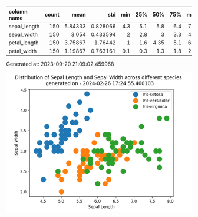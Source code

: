| column name   |   count |    mean |      std |   min |   25% |   50% |   75% |   max |
|:--------------|--------:|--------:|---------:|------:|------:|------:|------:|:-----:|
| sepal_length  |     150 | 5.84333 | 0.828066 |   4.3 |   5.1 |  5.8  |   6.4 |   7.9 |
| sepal_width   |     150 | 3.054   | 0.433594 |   2   |   2.8 |  3    |   3.3 |   4.4 |
| petal_length  |     150 | 3.75867 | 1.76442  |   1   |   1.6 |  4.35 |   5.1 |   6.9 |
| petal_width   |     150 | 1.19867 | 0.763161 |   0.1 |   0.3 |  1.3  |   1.8 |   2.5 |


Generated at: 2023-09-20 21:09:02.459968


![Graph](PlotImage.png)


